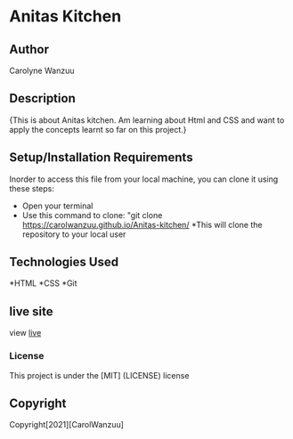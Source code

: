 # Anitas Kitchen
## Author
Carolyne Wanzuu
## Description
{This is about Anitas kitchen. Am learning about Html and CSS and want to apply the concepts learnt so far on this project.}
## Setup/Installation Requirements
Inorder to access this file from your local machine, you can clone it using these steps:
* Open your terminal
* Use this command to clone: "git clone https://carolwanzuu.github.io/Anitas-kitchen/
*This will clone the repository to your local user

## Technologies Used
*HTML
*CSS
*Git
## live site
view [live](https://carolwanzuu.github.io/Anitas-kitchen/)
### License
This project is under the [MIT] (LICENSE) license
## Copyright
Copyright[2021][CarolWanzuu]